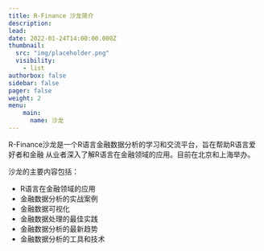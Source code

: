 ```yaml
---
title: R-Finance 沙龙简介
description:
lead: 
date: 2022-01-24T14:00:00.000Z
thumbnail:
  src: "img/placeholder.png"
  visibility:
    - list
authorbox: false
sidebar: false
pager: false
weight: 2
menu: 
    main:
      name: 沙龙
---
```


R-Finance沙龙是一个R语言金融数据分析的学习和交流平台，旨在帮助R语言爱好者和金融
从业者深入了解R语言在金融领域的应用。目前在北京和上海举办。

沙龙的主要内容包括：

- R语言在金融领域的应用
- 金融数据分析的实战案例
- 金融数据可视化
- 金融数据处理的最佳实践
- 金融数据分析的最新趋势
- 金融数据分析的工具和技术